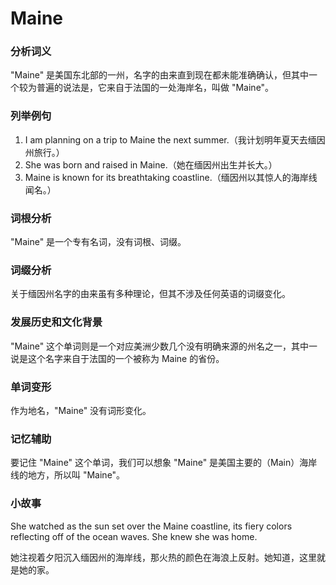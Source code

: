 # Maine

### 分析词义

  

"Maine" 是美国东北部的一州，名字的由来直到现在都未能准确确认，但其中一个较为普遍的说法是，它来自于法国的一处海岸名，叫做 "Maine"。

  

### 列举例句

  

1.  I am planning on a trip to Maine the next summer.（我计划明年夏天去缅因州旅行。）
2.  She was born and raised in Maine.（她在缅因州出生并长大。）
3.  Maine is known for its breathtaking coastline.（缅因州以其惊人的海岸线闻名。）

  

### 词根分析

  

"Maine" 是一个专有名词，没有词根、词缀。

  

### 词缀分析

  

关于缅因州名字的由来虽有多种理论，但其不涉及任何英语的词缀变化。

  

### 发展历史和文化背景

  

"Maine" 这个单词则是一个对应美洲少数几个没有明确来源的州名之一，其中一说是这个名字来自于法国的一个被称为 Maine 的省份。

  

### 单词变形

  

作为地名，"Maine" 没有词形变化。

  

### 记忆辅助

  

要记住 "Maine" 这个单词，我们可以想象 "Maine" 是美国主要的（Main）海岸线的地方，所以叫 "Maine"。

  

### 小故事

  

She watched as the sun set over the Maine coastline, its fiery colors reflecting off of the ocean waves. She knew she was home.

  

她注视着夕阳沉入缅因州的海岸线，那火热的颜色在海浪上反射。她知道，这里就是她的家。
